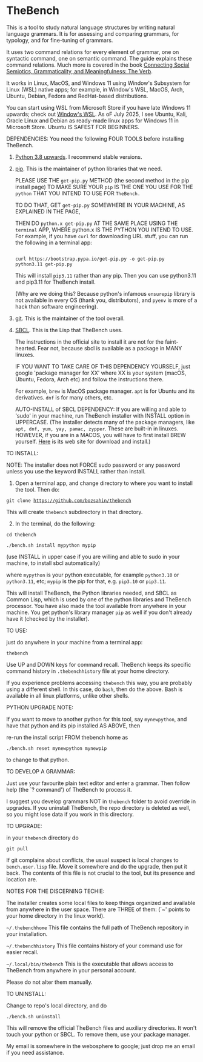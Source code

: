 # TheBench
This is a tool to study natural language structures by writing natural language grammars. It is
for assessing and comparing grammars, for typology, and for fine-tuning of grammars.

It uses two command relations for every element of grammar, one on
syntactic command, one on semantic command. The guide explains these command relations.
    Much more is covered in the book <a href="https://www.cambridgescholars.com/product/978-1-0364-1830-4">Connecting Social Semiotics, Grammaticality, and Meaningfulness: The Verb</a>.

It works in Linux, MacOS, and Windows 11 using Window's Subsystem for Linux (WSL) native apps;  for example, in Window's WSL, MacOS, Arch, Ubuntu, Debian, Fedora and RedHat-based distributions.

You can start using WSL from Microsoft Store if you have late Windows 11 upwards; check out <a href="https://learn.microsoft.com/en-us/windows/wsl/install">Window's WSL</a>. 
As oF July 2025, I see Ubuntu, Kali, Oracle Linux and Debian as ready-made linux apps for Windows 11 in Microsoft Store. Ubuntu IS SAFEST FOR BEGINNERS.

DEPENDENCIES: You need the following FOUR TOOLS before installing TheBench.

1. <a href="https://www.python.org/">Python 3.8 upwards</a>. I recommend stable versions.

2. <a href="https://pip.pypa.io/en/stable/installation/">pip</a>. This is the maintainer of python libraries that we need.

   PLEASE USE THE <code>get-pip.py</code> METHOD (the second method in the pip install page) TO MAKE SURE YOUR <code>pip</code> IS THE ONE YOU USE FOR THE <code>python</code> THAT YOU INTEND TO USE FOR <code>TheBench.</code>

   TO DO THAT, GET <code>get-pip.py</code> SOMEWHERE IN YOUR MACHINE, AS EXPLAINED IN THE PAGE,

   THEN DO <code>python.x get-pip.py</code> AT THE SAME PLACE USING THE <code>terminal</code> APP, WHERE python.x IS THE PYTHON YOU INTEND TO USE.
   For example, if you have <code>curl</code> for downloading URL stuff, you can run the following in a terminal app:

   <code>
   curl https://bootstrap.pypa.io/get-pip.py -o get-pip.py
   python3.11 get-pip.py
   </code>

   This will install <code>pip3.11</code> rather than any pip. Then you can use python3.11 and pip3.11 for TheBench install.
    
   (Why are we doing this? Because python's infamous <code>ensurepip</code> library is not available in every OS (thank you, distributors), and <code>pyenv</code> is more of a hack than software engineering). 

4. <a href="https://git-scm.com/downloads">git</a>. This is the maintainer of the tool overall.

5. <a href="https://www.sbcl.org/">SBCL</a>. This is the Lisp that TheBench uses.

   The instructions in the official site to install it are not for the faint-hearted. Fear not, because sbcl is available as a package in MANY linuxes.
   
   IF YOU WANT TO TAKE CARE OF THIS DEPENDENCY YOURSELF, just google 'package manager for XX' where XX is your system (macOS, Ubuntu, Fedora, Arch etc) and follow the instructions there. 

   For example, <code>brew</code> is MacOS package manager. <code>apt</code> is for Ubuntu and its derivatives. <code>dnf</code> is for many others, etc.

   AUTO-INSTALL of SBCL DEPENDENCY: If you are willing and able to 'sudo' in your machine, run TheBench installer  with INSTALL option in UPPERCASE.
   (The installer detects many of the package managers, like <code>apt, dnf, yum, yay, pamac, zypper</code>. These are built-in in linuxes.
    HOWEVER, if you are in a MACOS, you will have to first install BREW yourself.
   <a href="https://brew.sh/">Here</a> is its web site for download and install.)
   
TO INSTALL: 

NOTE: The installer does not FORCE sudo password or any password unless you use the keyword INSTALL rather than  install.

1.  Open a terminal app, and change directory to where you want to install the tool. Then do:

   <code>git clone https://github.com/bozsahin/thebench</code>

   This will create <code>thebench</code> subdirectory in that directory.

2.  In the terminal, do  the following:

   <code>cd thebench</code>
   
   <code>./bench.sh install mypython mypip</code>   
   
   (use INSTALL in upper case if you are willing and able to sudo in your machine, to install sbcl automatically)

where <code>mypython</code> is your python executable, for example <code>python3.10</code> or <code>python3.11</code>, etc; <code>mypip</code> is the pip for that, e.g. <code>pip3.10</code> or <code>pip3.11</code>.

This will install TheBench, the Python libraries needed, and SBCL as Common Lisp, which is used by one of the python libraries and TheBench processor. You have also made the tool available from anywhere in your machine. You get python's library manager <code>pip</code> as well if you don't already have it (checked by the installer).

TO USE: 

just do anywhere in your machine from a terminal app:

<code>thebench</code>

Use UP and DOWN keys for command recall. TheBench keeps its specific command history in <code>.thebenchhistory</code>
file at your home directory.

If you experience problems accessing <code>thebench</code> this way, you are probably using a different shell.
In this case, do <code>bash</code>, then do the above. Bash is available in all linux platforms, unlike other shells.

PYTHON UPGRADE NOTE:

If you want to move to another python for this tool, say <code>mynewpython</code>, and have that python and its pip installed AS ABOVE, then 

re-run the install script FROM thebench home as

<code>./bench.sh reset mynewpython mynewpip</code>

to change to that python. 

TO DEVELOP A GRAMMAR:

Just use your favourite plain text editor and enter a grammar. Then follow help (the `? command') of TheBench to process it.

I suggest you develop grammars NOT in <code>thebench</code> folder to avoid override in upgrades.
If you uninstall TheBench, the repo directory is deleted as well, so you might lose data if you work in this directory.

TO UPGRADE:

in your <code>thebench</code> directory do

   <code>git pull</code>

If git complains about conflicts, the usual suspect is local changes to <code>bench.user.lisp</code> file.
Move it somewhere and do the upgrade, then put it back. The contents of this file is not crucial to the tool,
but its presence and location are.

NOTES FOR THE DISCERNING TECHIE:

The installer
creates some local files to keep things organized and available from
anywhere in the user space. There are THREE of them: (`~' points to your home directory in the linux world).

<code>~/.thebenchhome</code> This file contains the full path of TheBench repository in your installation.

<code>~/.thebenchhistory</code> This file contains history of your command use for easier recall.

<code>~/.local/bin/thebench</code> This is the executable that allows access to TheBench from anywhere in your personal account.

Please do not alter them manually.

TO UNINSTALL:

Change to repo's local directory, and do

   <code>./bench.sh uninstall</code>

This will remove the official TheBench files and auxiliary directories. It won't touch
your python or SBCL. To remove them, use your package manager. 


My email is somewhere in the webosphere to google; just drop me an email if you need assistance.
